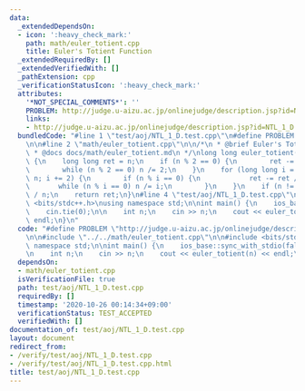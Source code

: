 ```yaml
---
data:
  _extendedDependsOn:
  - icon: ':heavy_check_mark:'
    path: math/euler_totient.cpp
    title: Euler's Totient Function
  _extendedRequiredBy: []
  _extendedVerifiedWith: []
  _pathExtension: cpp
  _verificationStatusIcon: ':heavy_check_mark:'
  attributes:
    '*NOT_SPECIAL_COMMENTS*': ''
    PROBLEM: http://judge.u-aizu.ac.jp/onlinejudge/description.jsp?id=NTL_1_D
    links:
    - http://judge.u-aizu.ac.jp/onlinejudge/description.jsp?id=NTL_1_D
  bundledCode: "#line 1 \"test/aoj/NTL_1_D.test.cpp\"\n#define PROBLEM \"http://judge.u-aizu.ac.jp/onlinejudge/description.jsp?id=NTL_1_D\"\
    \n\n#line 2 \"math/euler_totient.cpp\"\n\n/*\n * @brief Euler's Totient Function\n\
    \ * @docs docs/math/euler_totient.md\n */\nlong long euler_totient(long long n)\
    \ {\n    long long ret = n;\n    if (n % 2 == 0) {\n        ret -= ret / 2;\n\
    \        while (n % 2 == 0) n /= 2;\n    }\n    for (long long i = 3; i * i <=\
    \ n; i += 2) {\n        if (n % i == 0) {\n            ret -= ret / i;\n     \
    \       while (n % i == 0) n /= i;\n        }\n    }\n    if (n != 1) ret -= ret\
    \ / n;\n    return ret;\n}\n#line 4 \"test/aoj/NTL_1_D.test.cpp\"\n\n#include\
    \ <bits/stdc++.h>\nusing namespace std;\n\nint main() {\n    ios_base::sync_with_stdio(false);\n\
    \    cin.tie(0);\n\n    int n;\n    cin >> n;\n    cout << euler_totient(n) <<\
    \ endl;\n}\n"
  code: "#define PROBLEM \"http://judge.u-aizu.ac.jp/onlinejudge/description.jsp?id=NTL_1_D\"\
    \n\n#include \"../../math/euler_totient.cpp\"\n\n#include <bits/stdc++.h>\nusing\
    \ namespace std;\n\nint main() {\n    ios_base::sync_with_stdio(false);\n    cin.tie(0);\n\
    \n    int n;\n    cin >> n;\n    cout << euler_totient(n) << endl;\n}"
  dependsOn:
  - math/euler_totient.cpp
  isVerificationFile: true
  path: test/aoj/NTL_1_D.test.cpp
  requiredBy: []
  timestamp: '2020-10-26 00:14:34+09:00'
  verificationStatus: TEST_ACCEPTED
  verifiedWith: []
documentation_of: test/aoj/NTL_1_D.test.cpp
layout: document
redirect_from:
- /verify/test/aoj/NTL_1_D.test.cpp
- /verify/test/aoj/NTL_1_D.test.cpp.html
title: test/aoj/NTL_1_D.test.cpp
---
```

